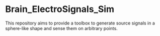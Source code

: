 # Brain_ElectroSignals_Sim
This repository aims to provide a toolbox to generate source signals in a sphere-like shape and sense them on arbitrary points.
